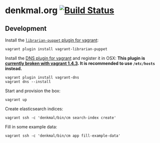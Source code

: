 denkmal.org [![Build Status](https://travis-ci.org/denkmal/denkmal.org.png)](https://travis-ci.org/denkmal/denkmal.org)
===========

Development
-----------
Install the [`librarian-puppet` plugin for vagrant](https://github.com/mhahn/vagrant-librarian-puppet):
```
vagrant plugin install vagrant-librarian-puppet
```

Install the [DNS plugin for vagrant](https://github.com/BerlinVagrant/vagrant-dns) and register it in OSX:
**This plugin is [currently broken with vagrant 1.4.3](https://github.com/BerlinVagrant/vagrant-dns/issues/27). It is recommended to use `/etc/hosts` instead.**
```
vagrant plugin install vagrant-dns
vagrant dns --install
```

Start and provision the box:
```
vagrant up
```

Create elasticsearch indices:
```
vagrant ssh -c 'denkmal/bin/cm search-index create'
```

Fill in some example data:
```
vagrant ssh -c 'denkmal/bin/cm app fill-example-data'
```
